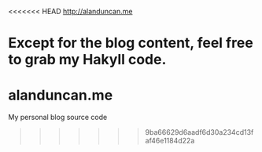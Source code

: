 <<<<<<< HEAD
http://alanduncan.me

Except for the blog content, feel free to grab my Hakyll code.
=======
alanduncan.me
=============

My personal blog source code
>>>>>>> 9ba66629d6aadf6d30a234cd13faf46e1184d22a
